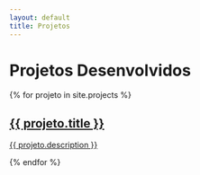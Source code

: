 ```yaml
---
layout: default
title: Projetos
---
```




<h1 id="titulo">Projetos Desenvolvidos</h1>

<div class="card-container">
    {% for projeto in site.projects %}
    <div class="card">
      <a href="{{ projeto.url | relative_url }}">
        <h2>{{ projeto.title }}</h2>
        <p>{{ projeto.description }}</p>
      </a>
    </div>
    {% endfor %}
</div>
